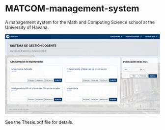 # MATCOM-management-system
A management system for the Math and Computing Science school at the University of Havana.

![Home Page](/MATCOM%20Management%20System%20.png)


See the Thesis.pdf file for details.
